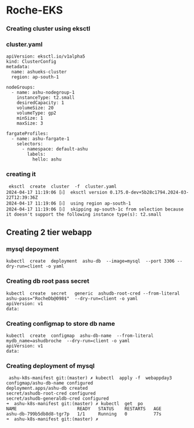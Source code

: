 # Roche-EKS

### Creating cluster using eksctl 

### cluster.yaml

```
apiVersion: eksctl.io/v1alpha5
kind: ClusterConfig
metadata:
  name: ashueks-cluster
  region: ap-south-1 

nodeGroups:
  - name: ashu-nodegroup-1
    instanceType: t2.small
    desiredCapacity: 1
    volumeSize: 20 
    volumeType: gp2 
    minSize: 1
    maxSize: 3 

fargateProfiles:
  - name: ashu-fargate-1 
    selectors: 
      - namespace: default-ashu 
        labels:
          hello: ashu

```

### creating it

```
 eksctl  create  cluster  -f  cluster.yaml 
2024-04-17 11:19:06 [ℹ]  eksctl version 0.175.0-dev+5b28c1794.2024-03-22T12:39:36Z
2024-04-17 11:19:06 [ℹ]  using region ap-south-1
2024-04-17 11:19:06 [ℹ]  skipping ap-south-1c from selection because it doesn't support the following instance type(s): t2.small
```

## Creating 2 tier webapp

### mysql depoyment 
```
kubectl  create  deployment  ashu-db  --image=mysql  --port 3306 --dry-run=client -o yaml
```
### Creating db root pass secret

```
kubectl  create  secret   generic  ashudb-root-cred --from-literal   ashu-pass="RocheDb@098$"  --dry-run=client -o yaml
apiVersion: v1
data:

```

### Creating configmap to store db name 

```
kubectl  create  configmap  ashu-db-name  --from-literal  mydb_name=ashudbroche  --dry-run=client -o yaml
apiVersion: v1
data:

```

### Creating deployment of mysql 

```
 ashu-k8s-manifest git:(master) ✗ kubectl  apply -f  webappday3
configmap/ashu-db-name configured
deployment.apps/ashu-db created
secret/ashudb-root-cred configured
secret/ashudb-generaldb-cred configured
➜  ashu-k8s-manifest git:(master) ✗ kubectl  get  po
NAME                       READY   STATUS    RESTARTS   AGE
ashu-db-799b5db8d8-tgr7p   1/1     Running   0          77s
➜  ashu-k8s-manifest git:(master) ✗ 
```


